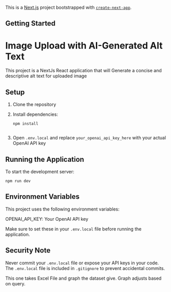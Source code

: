 This is a [Next.js](https://nextjs.org/) project bootstrapped with [`create-next-app`](https://github.com/vercel/next.js/tree/canary/packages/create-next-app).

## Getting Started

# Image Upload with AI-Generated Alt Text

This project is a NextJs React application that will Generate a concise and descriptive alt text for uploaded image

## Setup

1.  Clone the repository
2.  Install dependencies:

    ```
    npm install
    ```

    ```

    ```

3.  Open `.env.local` and replace `your_openai_api_key_here` with your actual OpenAI API key

## Running the Application

To start the development server:

```
npm run dev
```

## Environment Variables

This project uses the following environment variables:

OPENAI_API_KEY: Your OpenAI API key

Make sure to set these in your `.env.local` file before running the application.

## Security Note

Never commit your `.env.local` file or expose your API keys in your code. The `.env.local` file is included in `.gitignore` to prevent accidental commits.

This one takes Excel File and graph the dataset give. Graph adjusts based on query.
